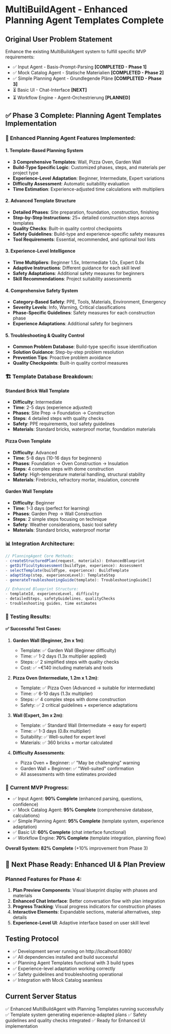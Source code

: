 # MultiBuildAgent - Enhanced Planning Agent Templates Complete

## Original User Problem Statement
Enhance the existing MultiBuildAgent system to fulfill specific MVP requirements:
- ✅ Input Agent - Basis-Prompt-Parsing **[COMPLETED - Phase 1]**
- ✅ Mock Catalog Agent - Statische Materialien **[COMPLETED - Phase 2]**
- ✅ Simple Planning Agent - Grundlegende Pläne **[COMPLETED - Phase 3]**  
- ⏳ Basic UI - Chat-Interface **[NEXT]**
- ⏳ Workflow Engine - Agent-Orchestrierung **[PLANNED]**

## ✅ Phase 3 Complete: Planning Agent Templates Implementation

### 🎯 **Enhanced Planning Agent Features Implemented:**

#### 1. **Template-Based Planning System**
- **3 Comprehensive Templates**: Wall, Pizza Oven, Garden Wall
- **Build-Type Specific Logic**: Customized phases, steps, and materials per project type
- **Experience-Level Adaptation**: Beginner, Intermediate, Expert variations
- **Difficulty Assessment**: Automatic suitability evaluation
- **Time Estimation**: Experience-adjusted time calculations with multipliers

#### 2. **Advanced Template Structure**
- **Detailed Phases**: Site preparation, foundation, construction, finishing
- **Step-by-Step Instructions**: 25+ detailed construction steps across templates
- **Quality Checks**: Built-in quality control checkpoints
- **Safety Guidelines**: Build-type and experience-specific safety measures
- **Tool Requirements**: Essential, recommended, and optional tool lists

#### 3. **Experience-Level Intelligence**
- **Time Multipliers**: Beginner 1.5x, Intermediate 1.0x, Expert 0.8x
- **Adaptive Instructions**: Different guidance for each skill level
- **Safety Adaptations**: Additional safety measures for beginners
- **Skill Recommendations**: Project suitability assessments

#### 4. **Comprehensive Safety System**
- **Category-Based Safety**: PPE, Tools, Materials, Environment, Emergency
- **Severity Levels**: Info, Warning, Critical classifications
- **Phase-Specific Guidelines**: Safety measures for each construction phase
- **Experience Adaptations**: Additional safety for beginners

#### 5. **Troubleshooting & Quality Control**
- **Common Problem Database**: Build-type specific issue identification
- **Solution Guidance**: Step-by-step problem resolution
- **Prevention Tips**: Proactive problem avoidance
- **Quality Checkpoints**: Built-in quality control measures

### 🏗️ **Template Database Breakdown:**

#### **Standard Brick Wall Template**
- **Difficulty**: Intermediate
- **Time**: 2-5 days (experience adjusted)
- **Phases**: Site Prep → Foundation → Construction
- **Steps**: 4 detailed steps with quality checks
- **Safety**: PPE requirements, tool safety guidelines
- **Materials**: Standard bricks, waterproof mortar, foundation materials

#### **Pizza Oven Template**
- **Difficulty**: Advanced
- **Time**: 5-8 days (10-16 days for beginners)
- **Phases**: Foundation → Oven Construction → Insulation
- **Steps**: 4 complex steps with dome construction
- **Safety**: High-temperature material handling, structural stability
- **Materials**: Firebricks, refractory mortar, insulation, concrete

#### **Garden Wall Template**
- **Difficulty**: Beginner
- **Time**: 1-3 days (perfect for learning)
- **Phases**: Garden Prep → Wall Construction
- **Steps**: 2 simple steps focusing on technique
- **Safety**: Weather considerations, basic tool safety
- **Materials**: Standard bricks, waterproof mortar

### 📊 **Integration Architecture:**

```typescript
// PlanningAgent Core Methods:
- createStructuredPlan(request, materials): EnhancedBlueprint
- getDifficultyAssessment(buildType, experience): Assessment
- selectTemplate(buildType, experience): BuildTemplate
- adaptStep(step, experienceLevel): TemplateStep
- generateTroubleshootingGuide(template): TroubleshootingGuide[]

// Enhanced Blueprint Structure:
- templateId, experienceLevel, difficulty
- detailedSteps, safetyGuidelines, qualityChecks
- troubleshooting guides, time estimates
```

### 🧪 **Testing Results:**

#### ✅ **Successful Test Cases:**
1. **Garden Wall (Beginner, 2m x 1m)**:
   - Template: ✅ Garden Wall (Beginner difficulty)
   - Time: ✅ 1-2 days (1.3x multiplier applied)
   - Steps: ✅ 2 simplified steps with quality checks
   - Cost: ✅ ~€140 including materials and tools

2. **Pizza Oven (Intermediate, 1.2m x 1.2m)**:
   - Template: ✅ Pizza Oven (Advanced → suitable for intermediate)
   - Time: ✅ 6-10 days (1.3x multiplier)
   - Steps: ✅ 4 complex steps with dome construction
   - Safety: ✅ 2 critical guidelines + experience adaptations

3. **Wall (Expert, 3m x 2m)**:
   - Template: ✅ Standard Wall (Intermediate → easy for expert)
   - Time: ✅ 1-3 days (0.8x multiplier)
   - Suitability: ✅ Well-suited for expert level
   - Materials: ✅ 360 bricks + mortar calculated

4. **Difficulty Assessments**:
   - Pizza Oven + Beginner: ✅ "May be challenging" warning
   - Garden Wall + Beginner: ✅ "Well-suited" confirmation
   - All assessments with time estimates provided

### 🎯 **Current MVP Progress:**
- ✅ Input Agent: **90% Complete** (enhanced parsing, questions, confidence)
- ✅ Mock Catalog Agent: **95% Complete** (comprehensive database, calculations)
- ✅ Simple Planning Agent: **95% Complete** (template system, experience adaptation)
- ✅ Basic UI: **60% Complete** (chat interface functional)
- ✅ Workflow Engine: **70% Complete** (template integration, planning flow)

**Overall System: 82% Complete** (+10% improvement from Phase 3)

## 🚀 Next Phase Ready: Enhanced UI & Plan Preview

### Planned Features for Phase 4:
1. **Plan Preview Components**: Visual blueprint display with phases and materials
2. **Enhanced Chat Interface**: Better conversation flow with plan integration
3. **Progress Tracking**: Visual progress indicators for construction phases
4. **Interactive Elements**: Expandable sections, material alternatives, step details
5. **Experience-Level UI**: Adaptive interface based on user skill level

## Testing Protocol
- ✅ Development server running on http://localhost:8080/
- ✅ All dependencies installed and build successful
- ✅ Planning Agent Templates functional with 3 build types
- ✅ Experience-level adaptation working correctly
- ✅ Safety guidelines and troubleshooting operational
- ✅ Integration with Mock Catalog seamless

## Current Server Status
✅ Enhanced MultiBuildAgent with Planning Templates running successfully
✅ Template system generating experience-adapted plans
✅ Safety guidelines and quality checks integrated
✅ Ready for Enhanced UI implementation
